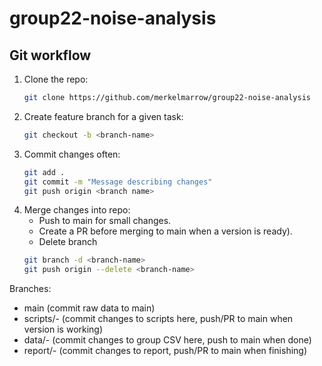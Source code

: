 # group22-noise-analysis

## Git workflow
1. Clone the repo:
   ```bash
   git clone https://github.com/merkelmarrow/group22-noise-analysis
   ```
2. Create feature branch for a given task:
   ```bash
   git checkout -b <branch-name>
   ```
3. Commit changes often:
   ```bash
   git add .
   git commit -m "Message describing changes"
   git push origin <branch name>
   ```
4. Merge changes into repo:
   - Push to main for small changes.
   - Create a PR before merging to main when a version is ready). 
   - Delete branch
   ```bash
   git branch -d <branch-name>
   git push origin --delete <branch-name>
   ```


Branches:
- main (commit raw data to main)
- scripts/<description>-<name> (commit changes to scripts here, push/PR to main when version is working)
- data/<description>-<name> (commit changes to group CSV here, push to main when done)
- report/<description>-<name> (commit changes to report, push/PR to main when finishing)